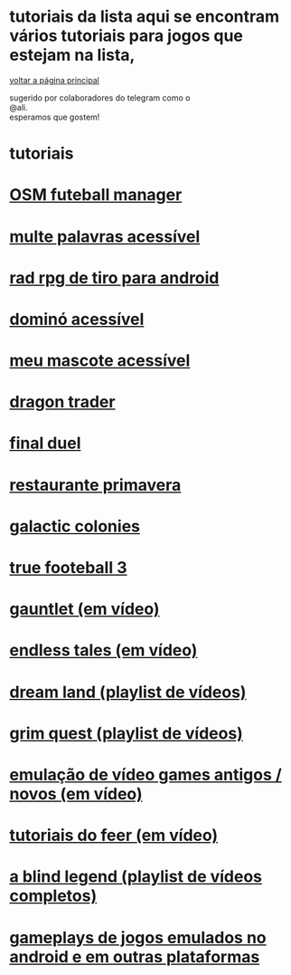 ﻿#  tutoriais da lista  aqui se encontram vários tutoriais para jogos que estejam na lista,  

[voltar a página principal](index)


sugerido por colaboradores do telegram como o  
@ali.  
esperamos que gostem!

# tutoriais



# [OSM futeball manager](https://youtu.be/XVk0QESIqxc)


# [multe palavras acessível](https://youtu.be/cYPr_hnCXKQ)


# [rad rpg de tiro para android](https://youtu.be/OonqKtaPomw)


# [dominó acessível](https://youtu.be/9h9AzLut8Vc)


# [meu mascote acessível](https://youtu.be/j1HJTtTg3XA)


# [dragon trader](https://youtu.be/FUdLo3WkTjQ)


# [final duel](https://youtu.be/agYCpXMTzAg)


# [restaurante primavera](https://youtu.be/nFlqkrSNxCY)


# [galactic colonies](https://youtu.be/nz0GDSApXdU)


# [true footeball 3](https://youtu.be/nnKozenah3o)


# [gauntlet (em vídeo)](https://youtu.be/DsGsKBX54bs)


# [endless tales (em vídeo)](https://youtu.be/3xtGMNpSqoM)


# [dream land (playlist de vídeos)](https://www.youtube.com/watch?v=oXWfu0ISyCs&list=PLn0AvYhy1XQVG0Sarb4lLWj7Lk6DHOKLx)


# [grim quest (playlist de vídeos)](https://www.youtube.com/watch?v=y1LGt2gVHHw&list=PLn0AvYhy1XQWs1JmsV_yhnPkIp5yPBP7I)


# [emulação de vídeo games antigos / novos (em vídeo)](https://www.youtube.com/watch?v=42xV4vyrPrY&list=PLn0AvYhy1XQVBq4gZntMudjno2VuTuq6W)


# [tutoriais do feer (em vídeo)](https://www.youtube.com/watch?v=LJ_3_DNRO74&list=PLn0AvYhy1XQXjBuI-4hC4Qc4d15RVe9Kl)


# [a blind legend (playlist de vídeos completos)](https://www.youtube.com/watch?v=YO-080zbq6g&list=PLn0AvYhy1XQX0zW-t5H6ZVkNT8tzuJvhl)


# [gameplays de jogos emulados no android e em outras plataformas](https://www.youtube.com/watch?v=uqY9el7PhEA&list=PLn0AvYhy1XQVikzOR19w3k_9u_bYEi9EL)

